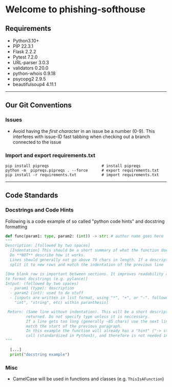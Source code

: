 # Welcome to phishing-softhouse #

## Requirements ##

- Python3.10+
- PIP 22.3.1
- Flask 2.2.2
- Pytest 7.2.0
- URL-parser 3.0.3
- validators 0.20.0
- python-whois 0.9.18
- psycopg2 2.9.5
- beautifulsoup4 4.11.1

***

## Our Git Conventions ##

### Issues ###

- Avoid having the *first character* in an issue be a number (0-9). This interferes with issue-ID fast tabbing when checking out a branch connected to the issue

### Import and export requirements.txt

```shell
pip install pipreqs                       # install pipreqs
python -m  pipreqs.pipreqs . --force      # export requirements.txt
pip install -r requirements.txt           # import requirements.txt
```

***

## Code Standards ##

### Docstrings and Code Hints ###

Following is a code example of so called "python code hints" and docstring formatting

```py
def func(param1: type, param2: (int)) -> str: # author name goes here
"""
Description: [followed by two spaces]  
  [Indentation] This should be a short summary of what the function does and how to use it.
  Do **NOT** describe how it works.
  Lines should generally not go above 79 chars in length. If a description is too long, 
  split it to new rows and match the indentation of the previous line

[One blank row is important between sections. It improves readability and allows interpreters
to format docstrings (e.g. pylance)]
Intput: (followed by two spaces)  
  - param1 (type): description
  - param2 (int): used to do stuff
  - [inputs are written in list format, using "*", "+", or "-". followed by the type (e.g.
    "int", "string", etc) within paranthesis]

 Return: (Same line without indentation). This will be a short description of what is being
         returned. Do not specify type unless it is neccessary.
         If a line gets too long (generally ~85 chars) use the next line and indent it to
         match the start of the previous paragraph.
         In this example the function will already has a "hint" ("-> str") in the function
         call (standardized in Python3), and therefore is not needed in the "return" docstring
"""

  [...]
  print("docstring example")
```

### Misc ###

- CamelCase will be used in functions and classes (e.g. `ThisIsAFunction`)
